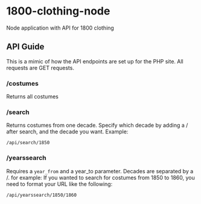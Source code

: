 # 1800-clothing-node
Node application with API for 1800 clothing

## API Guide
This is a mimic of how the API endpoints are set up for the PHP site. All requests are GET requests.

### /costumes
Returns all costumes

### /search
Returns costumes from one decade. Specify which decade by adding a / after search, and the decade you want.
Example: 
```
/api/search/1850
```

### /yearssearch
Requires a ```year_from``` and a year_to parameter. 
Decades are separated by a /. for example:
If you wanted to search for costumes from 1850 to 1860, you need to format your URL like the following:
```
/api/yearssearch/1850/1860
```
